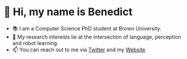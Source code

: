 # 👋 Hi, my name is Benedict
- 📚 I am a Computer Science PhD student at Brown University.
- 🤖 My research interests lie at the intersection of language, perception and robot learning.
- 📫 You can reach out to me via [Twitter](https://twitter.com/benedict_q) and my [Website](https://benedictquartey.com)

<!---
benedictquartey/benedictquartey is a ✨ special ✨ repository because its `README.md` (this file) appears on your GitHub profile.
You can click the Preview link to take a look at your changes.
--->
